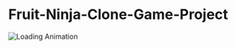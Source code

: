 # Fruit-Ninja-Clone-Game-Project
 ![Loading Animation](https://github.com/Sslegendars/Fruit-Ninja-Clone-Game-Project/blob/main/Fruit-Ninja-Clone-Project-GamePlay.gif)
